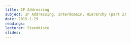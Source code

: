 ```yaml
---
title: IP Addressing
subject: IP Addressing, Interdomain, Hierarchy (part 2)
date: 2019-1-29
readings:
lecturer: Steenkiste
slides: 
---
```

